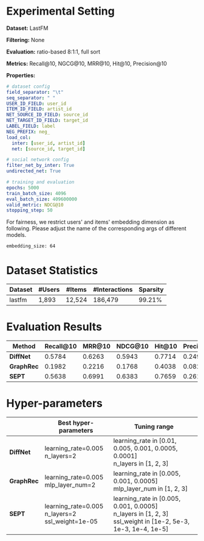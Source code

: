 # Experimental Setting

**Dataset:** LastFM

**Filtering:** None

**Evaluation:** ratio-based 8:1:1, full sort

**Metrics:** Recall@10, NGCG@10, MRR@10, Hit@10, Precision@10

**Properties:**

```yaml
# dataset config
field_separator: "\t"
seq_separator: " "
USER_ID_FIELD: user_id
ITEM_ID_FIELD: artist_id
NET_SOURCE_ID_FIELD: source_id
NET_TARGET_ID_FIELD: target_id
LABEL_FIELD: label
NEG_PREFIX: neg_
load_col:
  inter: [user_id, artist_id]
  net: [source_id, target_id]

# social network config
filter_net_by_inter: True
undirected_net: True

# training and evaluation
epochs: 5000
train_batch_size: 4096
eval_batch_size: 409600000
valid_metric: NDCG@10
stopping_step: 50
```

For fairness, we restrict users' and items' embedding dimension as following. Please adjust the name of the corresponding args of different models.
```
embedding_size: 64
```

# Dataset Statistics

| Dataset    | #Users | #Items | #Interactions | Sparsity |
| ---------- | ------ | ------ | ------------- | -------- |
| lastfm     | 1,893  | 12,524 | 186,479       | 99.21%   |

# Evaluation Results

| Method               | Recall@10 | MRR@10 | NDCG@10 | Hit@10 | Precision@10 |
| -------------------- | --------- | ------ | ------- | ------ | ------------ |
| **DiffNet**          | 0.5784    | 0.6263 | 0.5943  | 0.7714 | 0.2499       |
| **GraphRec**         | 0.1982    | 0.2216 | 0.1768  | 0.4038 | 0.0828       |
| **SEPT**             | 0.5638    | 0.6991 | 0.6383  | 0.7659 | 0.2612       |

# Hyper-parameters

|                      | Best hyper-parameters                                                     | Tuning range                                                     |
| -------------------- | ------------------------------------------------------------ | ------------------------------------------------------------ |
| **DiffNet**           | learning_rate=0.005<br />n_layers=2                           | learning_rate in [0.01, 0.005, 0.001, 0.0005, 0.0001]<br />n_layers in [1, 2, 3]   |
| **GraphRec**          | learning_rate=0.005<br />mlp_layer_num=2                              | learning_rate in [0.005, 0.001, 0.0005]<br />mlp_layer_num in [1, 2, 3]    |
| **SEPT**             | learning_rate=0.005<br />n_layers=2<br />ssl_weight=1e-05                              | learning_rate in [0.005, 0.001, 0.0005]<br />n_layers in [1, 2, 3]<br />ssl_weight in [1e-2, 5e-3, 1e-3, 1e-4, 1e-5]    |
